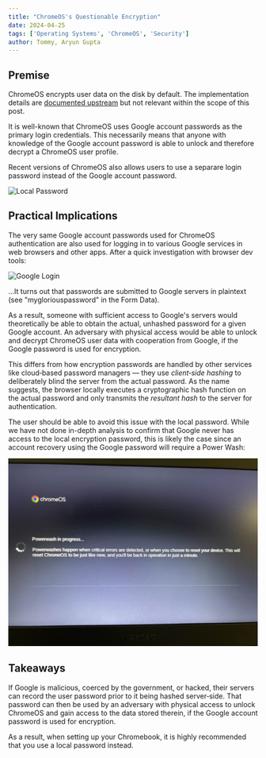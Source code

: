 ```yaml
---
title: "ChromeOS's Questionable Encryption"
date: 2024-04-25
tags: ['Operating Systems', 'ChromeOS', 'Security']
author: Tommy, Aryun Gupta
---
```


## Premise

ChromeOS encrypts user data on the disk by default. The implementation details are [documented upstream](https://www.chromium.org/developers/design-documents/tpm-usage/#TOC-Protecting-User-Data-Encryption-Keys "TPM Usage — The Chromium Projects") but not relevant within the scope of this post.

It is well-known that ChromeOS uses Google account passwords as the primary login credentials. This necessarily means that anyone with knowledge of the Google account password is able to unlock and therefore decrypt a ChromeOS user profile.

Recent versions of ChromeOS also allows users to use a separare login password instead of the Google account password.

![Local Password](local-password.jpeg)

## Practical Implications

The very same Google account passwords used for ChromeOS authentication are also used for logging in to various Google services in web browsers and other apps. After a quick investigation with browser dev tools:

![Google Login](google-login.jpg)

&hellip;It turns out that passwords are submitted to Google servers in plaintext (see "mygloriouspassword" in the Form Data).

As a result, someone with sufficient access to Google's servers would theoretically be able to obtain the actual, unhashed password for a given Google account. An adversary with physical access would be able to unlock and decrypt ChromeOS user data with cooperation from Google, if the Google password is used for encryption.

This differs from how encryption passwords are handled by other services like cloud&#8209;based password managers&nbsp;&mdash; they use _client&#8209;side hashing_ to deliberately blind the server from the actual password. As the name suggests, the browser locally executes a cryptographic hash function on the actual password and only transmits the _resultant hash_ to the server for authentication.

The user should be able to avoid this issue with the local password. While we have not done in-depth analysis to confirm that Google never has access to the local encryption password, this is likely the case since an account recovery using the Google password will require a Power Wash:

![Power Wash](power-wash.jpg)

## Takeaways

If Google is malicious, coerced by the government, or hacked, their servers can record the user password prior to it being hashed server&#8209;side. That password can then be used by an adversary with physical access to unlock ChromeOS and gain access to the data stored therein, if the Google account password is used for encryption.

As a result, when setting up your Chromebook, it is highly recommended that you use a local password instead.